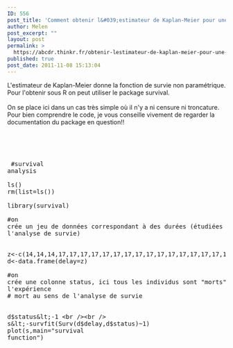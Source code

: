```yaml
---
ID: 556
post_title: 'Comment obtenir l&#039;estimateur de Kaplan-Meier pour une analyse de survie avec R ?'
author: Melen
post_excerpt: ""
layout: post
permalink: >
  https://abcdr.thinkr.fr/obtenir-lestimateur-de-kaplan-meier-pour-une-analyse-de-survie/
published: true
post_date: 2011-11-08 15:13:04
---
```

L'estimateur de Kaplan-Meier donne la fonction de survie non paramétrique.<br />Pour l'obtenir sous R on peut utiliser le package survival.<br /><br />On se place ici dans un cas très simple où il n'y a ni censure ni troncature.<br />Pour bien comprendre le code, je vous conseille vivement de regarder la documentation du package en question!!<br /><br /><br /> <pre><br /><br /> #survival analysis<br /><br />ls()<br />rm(list=ls())<br /><br />library(survival)<br /><br />#on crée un jeu de données correspondant à des durées (étudiées dans l'analyse de survie)<br /><br /> z&lt;-c(14,14,14,17,17,17,17,17,17,17,17,17,17,17,17,17,17,17,17,17,17,17,20,20,20,20,20,20,20,20,20,20,20,20,20,20,20,20,20,20,20,20,20,20,20,20,20,20,23)<br />d&lt;-data.frame(delay=z)<br /><br />#on crée une colonne status, ici tous les individus sont "morts" pendant l'expérience <br /># mort au sens de l'analyse de survie<br /><br /> d$status&lt;-1 <br /><br /> s&lt;-survfit(Surv(d$delay,d$status)~1)<br />plot(s,main="survival function")<br /><br /><br /></pre>